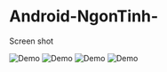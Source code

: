 # Android-NgonTinh-

Screen shot

![Demo](https://cloud.githubusercontent.com/assets/9319905/15446673/3e587b94-1f52-11e6-8d05-fe92f9dbd1f7.png)
![Demo](https://cloud.githubusercontent.com/assets/9319905/15446572/ca584546-1f4f-11e6-95d7-dab9ec47c0e7.png)
![Demo](https://cloud.githubusercontent.com/assets/9319905/15446573/cbf244a6-1f4f-11e6-93cc-11f9991ce47e.png)
![Demo](https://cloud.githubusercontent.com/assets/9319905/15446574/ccfb2228-1f4f-11e6-8d07-2fb0adf6b2fe.png)

